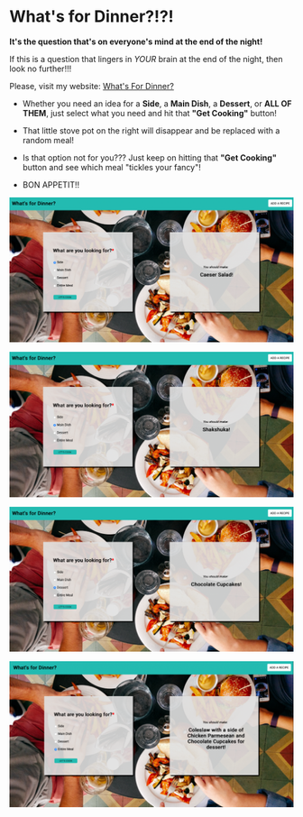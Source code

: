 # What's for Dinner?!?!

**It's the question that's on everyone's mind at the end of the night!**

If this is a question that lingers in *YOUR* brain at the end of the night, then look no further!!!

Please, visit my website: [What's For Dinner?](https://jfarelli.github.io/whats-for-dinner/)

* Whether you need an idea for a **Side**, a **Main Dish**, a **Dessert**, or **ALL OF THEM**, just select what you need and hit that **"Get Cooking"** button!

* That little stove pot on the right will disappear and be replaced with a random meal!

* Is that option not for you??? Just keep on hitting that **"Get Cooking"** button and see which meal "tickles your fancy"!

* BON APPETIT!!

![Alt text](https://github.com/jfarelli/whats-for-dinner/blob/main/assets/what's%20for%20dinner_side.png)

![Alt text](https://github.com/jfarelli/whats-for-dinner/blob/main/assets/what's%20for%20dinner_main.png)

![Alt text](https://github.com/jfarelli/whats-for-dinner/blob/main/assets/what's%20for%20dinner_dessert.png)

![Alt text](https://github.com/jfarelli/whats-for-dinner/blob/main/assets/What's%20for%20Dinner%3F.png)
